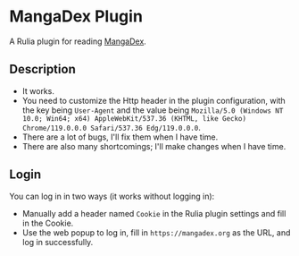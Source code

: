 # MangaDex Plugin  
  
A Rulia plugin for reading [MangaDex](https://mangadex.org).  
  
## Description  
  
* It works.  
* You need to customize the Http header in the plugin configuration, with the key being `User-Agent` and the value being `Mozilla/5.0 (Windows NT 10.0; Win64; x64) AppleWebKit/537.36 (KHTML, like Gecko) Chrome/119.0.0.0 Safari/537.36 Edg/119.0.0.0`.
* There are a lot of bugs, I'll fix them when I have time.
* There are also many shortcomings; I'll make changes when I have time.

## Login  
  
You can log in in two ways (it works without logging in):  
  
* Manually add a header named `Cookie` in the Rulia plugin settings and fill in the Cookie.  
* Use the web popup to log in, fill in `https://mangadex.org` as the URL, and log in successfully.
